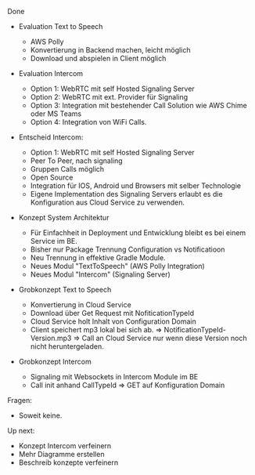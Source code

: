 Done

* Evaluation Text to Speech
    * AWS Polly
    * Konvertierung in Backend machen, leicht möglich
    * Download und abspielen in Client möglich

* Evaluation Intercom
    * Option 1: WebRTC mit self Hosted Signaling Server
    * Option 2: WebRTC mit ext. Provider für Signaling
    * Option 3: Integration mit bestehender Call Solution wie AWS Chime oder MS Teams
    * Option 4: Integration von WiFi Calls. 
    
* Entscheid Intercom: 
    * Option 1: WebRTC mit self Hosted Signaling Server
    * Peer To Peer, nach signaling 
    * Gruppen Calls möglich
    * Open Source
    * Integration für IOS, Android und Browsers mit selber Technologie
    * Eigene Implementation des Signaling Servers erlaubt es die Konfiguration aus Cloud Service zu verwenden. 

* Konzept System Architektur
    * Für Einfachheit in Deployment und Entwicklung bleibt es bei einem Service im BE. 
    * Bisher nur Package Trennung Configuration vs Notificatioon
    * Neu Trennung in effektive Gradle Module.
    * Neues Modul "TextToSpeech" (AWS Polly Integration)
    * Neues Modul "Intercom" (Signaling Server)
    
* Grobkonzept Text to Speech
    * Konvertierung in Cloud Service
    * Download über Get Request mit NofiticationTypeId
    * Cloud Service holt Inhalt von Configuration Domain
    * Client speichert mp3 lokal bei sich ab. 
    => NotificationTypeId-Version.mp3 
    => Call an Cloud Service nur wenn diese Version noch nicht heruntergeladen. 
      
* Grobkonzept Intercom
    * Signaling mit Websockets in Intercom Module im BE
    * Call init anhand CallTypeId
    => GET auf Konfiguration Domain
      

Fragen:

* Soweit keine.


Up next:

* Konzept Intercom verfeinern
* Mehr Diagramme erstellen 
* Beschreib konzepte verfeinern

